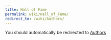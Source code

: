 ```yaml
---
title: Hall of Fame
permalink: wiki/Hall_of_Fame/
redirect_to: /wiki/Authors/
---
```


You should automatically be redirected to [Authors](/wiki/Authors/)
